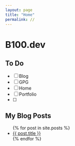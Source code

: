 ```yaml
---
layout: page
title: "Home"
permalink: //
---
```


<head>
<link rel="shortcut icon" type="image/png" href="https://github.com/B100GH/B100GH.github.io/blob/ea49f3fb8fd172f5a18c787b0cc6b80ee4a763d5/icons/logo.png">
</head>
  
# B100.dev

## To Do
- [ ] Blog 
- [ ] GPG
- [ ] Home 
- [ ] Portfolio 
- [ ] 







## My Blog Posts

<ul>
  {% for post in site.posts %}
    <li>
      <a href="{{ post.url }}">{{ post.title }}</a>
    </li>
  {% endfor %}
</ul>

